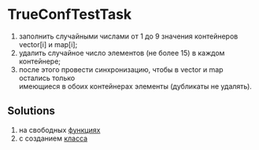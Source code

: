 # TrueConfTestTask

1. заполнить случайными числами от 1 до 9 значения контейнеров vector[i] и map[i];
2. удалить случайное число элементов (не более 15) в каждом контейнере;
3. после этого провести синхронизацию, чтобы в vector и map остались только  
  имеющиеся в обоих контейнерах элементы (дубликаты не удалять).

## Solutions

1. на свободных [функциях](https://github.com/vmf0min/TrueConfTestTask/tree/master/Test_task_uses_free_func)
2. с созданием [класса](https://github.com/vmf0min/TrueConfTestTask/tree/master/Test_task_uses_the_class)
